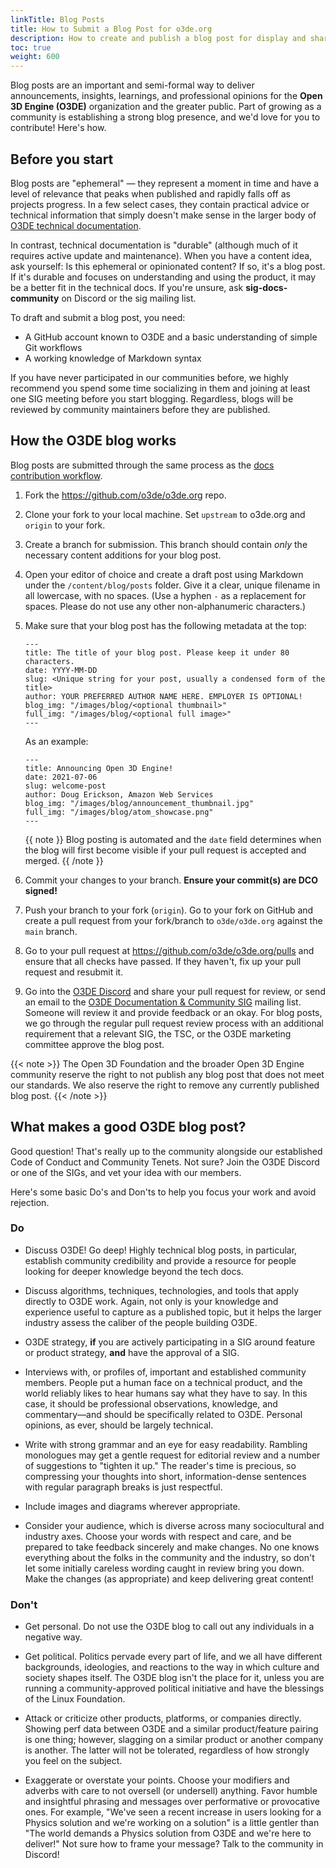 ```yaml
---
linkTitle: Blog Posts
title: How to Submit a Blog Post for o3de.org
description: How to create and publish a blog post for display and sharing on o3de.org.
toc: true
weight: 600
---
```


Blog posts are an important and semi-formal way to deliver announcements, insights, learnings, and professional opinions for the **Open 3D Engine (O3DE)** organization and the greater public. Part of growing as a community is establishing a strong blog presence, and we'd love for you to contribute! Here's how.

## Before you start

Blog posts are "ephemeral" &mdash; they represent a moment in time and have a level of relevance that peaks when published and rapidly falls off as projects progress. In a few select cases, they contain practical advice or technical information that simply doesn't make sense in the larger body of [O3DE technical documentation](https://o3de.org/docs/).

In contrast, technical documentation is "durable" (although much of it requires active update and maintenance). When you have a content idea, ask yourself: Is this ephemeral or opinionated content? If so, it's a blog post. If it's durable and focuses on understanding and using the product, it may be a better fit in the technical docs. If you're unsure, ask **sig-docs-community** on Discord or the sig mailing list.

To draft and submit a blog post, you need:

* A GitHub account known to O3DE and a basic understanding of simple Git workflows
* A working knowledge of Markdown syntax

If you have never participated in our communities before, we highly recommend you spend some time socializing in them and joining at least one SIG meeting before you start blogging. Regardless, blogs will be reviewed by community maintainers before they are published.

## How the O3DE blog works

Blog posts are submitted through the same process as the [docs contribution workflow](./get-started).

1. Fork the https://github.com/o3de/o3de.org repo.
1. Clone your fork to your local machine. Set `upstream` to o3de.org and `origin` to your fork.
1. Create a branch for submission. This branch should contain _only_ the necessary content additions for your blog post.
1. Open your editor of choice and create a draft post using Markdown under the `/content/blog/posts` folder. Give it a clear, unique filename in all lowercase, with no spaces. (Use a hyphen `-` as a replacement for spaces. Please do not use any other non-alphanumeric characters.)
1. Make sure that your blog post has the following metadata at the top:

    ```metadata
    ---
    title: The title of your blog post. Please keep it under 80 characters.
    date: YYYY-MM-DD
    slug: <Unique string for your post, usually a condensed form of the title>
    author: YOUR PREFERRED AUTHOR NAME HERE. EMPLOYER IS OPTIONAL!
    blog_img: "/images/blog/<optional thumbnail>"
    full_img: "/images/blog/<optional full image>"
    ---
    ```

    As an example:

    ```metadata
    ---
    title: Announcing Open 3D Engine!
    date: 2021-07-06
    slug: welcome-post
    author: Doug Erickson, Amazon Web Services
    blog_img: "/images/blog/announcement_thumbnail.jpg"
    full_img: "/images/blog/atom_showcase.png"
    ---
    ```

    {{ note }}
    Blog posting is automated and the `date` field determines when the blog will first become visible if your pull request is accepted and merged.
    {{ /note }}
1. Commit your changes to your branch. **Ensure your commit(s) are DCO signed!**
1. Push your branch to your fork (`origin`). Go to your fork on GitHub and create a pull request from your fork/branch to `o3de/o3de.org` against the `main` branch.
1. Go to your pull request at https://github.com/o3de/o3de.org/pulls and ensure that all checks have passed. If they haven't, fix up your pull request and resubmit it.
1. Go into the [O3DE Discord](https://discord.gg/o3de) and share your pull request for review, or send an email to the [O3DE Documentation & Community SIG](https://lists.o3de.org/g/sig-docs-community) mailing list. Someone will review it and provide feedback or an okay. For blog posts, we go through the regular pull request review process with an additional requirement that a relevant SIG, the TSC, or the O3DE marketing committee approve the blog post.
 
{{< note >}}
The Open 3D Foundation and the broader Open 3D Engine community reserve the right to not publish any blog post that does not meet our standards. We also reserve the right to remove any currently published blog post.
{{< /note >}}

## What makes a good O3DE blog post?

Good question! That's really up to the community alongside our established Code of Conduct and Community Tenets. Not sure? Join the O3DE Discord or one of the SIGs, and vet your idea with our members.

Here's some basic Do's and Don'ts to help you focus your work and avoid rejection.

### Do

* Discuss O3DE! Go deep! Highly technical blog posts, in particular, establish community credibility and provide a resource for people looking for deeper knowledge beyond the tech docs.

* Discuss algorithms, techniques, technologies, and tools that apply directly to O3DE work. Again, not only is your knowledge and experience useful to capture as a published topic, but it helps the larger industry assess the caliber of the people building O3DE.

* O3DE strategy, **if** you are actively participating in a SIG around feature or product strategy, **and** have the approval of a SIG.

* Interviews with, or profiles of, important and established community members. People put a human face on a technical product, and the world reliably likes to hear humans say what they have to say. In this case, it should be professional observations, knowledge, and commentary&mdash;and should be specifically related to O3DE. Personal opinions, as ever, should be largely technical.

* Write with strong grammar and an eye for easy readability. Rambling monologues may get a gentle request for editorial review and a number of suggestions to "tighten it up." The reader's time is precious, so compressing your thoughts into short, information-dense sentences with regular paragraph breaks is just respectful.

* Include images and diagrams wherever appropriate.

* Consider your audience, which is diverse across many sociocultural and industry axes. Choose your words with respect and care, and be prepared to take feedback sincerely and make changes. No one knows everything about the folks in the community and the industry, so don't let some initially careless wording caught in review bring you down. Make the changes (as appropriate) and keep delivering great content!

### Don't

* Get personal. Do not use the O3DE blog to call out any individuals in a negative way.

* Get political. Politics pervade every part of life, and we all have different backgrounds, ideologies, and reactions to the way in which culture and society shapes itself. The O3DE blog isn't the place for it, unless you are running a community-approved political initiative and have the blessings of the Linux Foundation.

* Attack or criticize other products, platforms, or companies directly. Showing perf data between O3DE and a similar product/feature pairing is one thing; however, slagging on a similar product or another company is another. The latter will not be tolerated, regardless of how strongly you feel on the subject.

* Exaggerate or overstate your points. Choose your modifiers and adverbs with care to not oversell (or undersell) anything. Favor humble and insightful phrasing and messages over performative or provocative ones. For example, "We've seen a recent increase in users looking for a Physics solution and we're working on a solution" is a little gentler than "The world demands a Physics solution from O3DE and we're here to deliver!" Not sure how to frame your message? Talk to the community in Discord!
